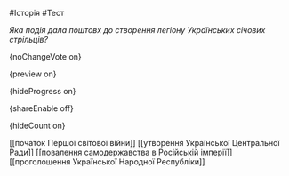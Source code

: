 #Історія #Тест

*Яка подія дала поштовх до створення легіону Українських січових стрільців?*

{noChangeVote on}

{preview on}

{hideProgress on}

{shareEnable off}

{hideCount on}

[[початок Першої світової війни]]
[[утворення Української Центральної Ради]]
[[повалення самодержавства в Російській імперії]]
[[проголошення Української Народної Республіки]]
